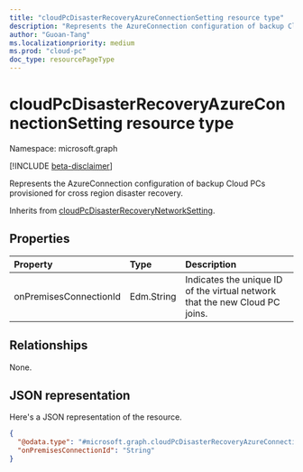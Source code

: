 ```yaml
---
title: "cloudPcDisasterRecoveryAzureConnectionSetting resource type"
description: "Represents the AzureConnection configuration of backup Cloud PCs provisioned for cross region disaster recovery."
author: "Guoan-Tang"
ms.localizationpriority: medium
ms.prod: "cloud-pc"
doc_type: resourcePageType
---
```


# cloudPcDisasterRecoveryAzureConnectionSetting resource type

Namespace: microsoft.graph

[!INCLUDE [beta-disclaimer](../../includes/beta-disclaimer.md)]

Represents the AzureConnection configuration of backup Cloud PCs provisioned for cross region disaster recovery.

Inherits from [cloudPcDisasterRecoveryNetworkSetting](cloudpcdisasterrecoverynetworksetting.md).

## Properties

|Property|Type|Description|
|:---|:---|:---|
|onPremisesConnectionId|Edm.String|Indicates the unique ID of the virtual network that the new Cloud PC joins.|

## Relationships

None.

## JSON representation

Here's a JSON representation of the resource.
<!-- {
  "blockType": "resource",
  "@odata.type": "microsoft.graph.cloudPcDisasterRecoveryAzureConnectionSetting"
}
-->

``` json
{
  "@odata.type": "#microsoft.graph.cloudPcDisasterRecoveryAzureConnectionSetting",
  "onPremisesConnectionId": "String"
}
```
